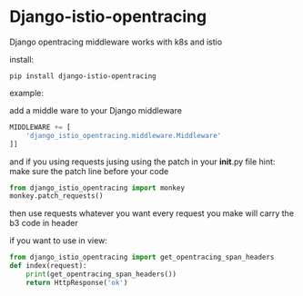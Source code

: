 # Django-istio-opentracing
Django opentracing middleware works with k8s and istio

install:


```
pip install django-istio-opentracing
```


example:

add a middle ware to your Django middleware

```python
MIDDLEWARE += [
    'django_istio_opentracing.middleware.Middleware'
]]
```

and if you using requests
jusing using the patch in your __init__.py file
hint: make sure the patch line before your code

```python
from django_istio_opentracing import monkey
monkey.patch_requests()
```

then use requests whatever you want
every request you make will carry the b3 code in header

if you want to use in view:

```python
from django_istio_opentracing import get_opentracing_span_headers
def index(request):
    print(get_opentracing_span_headers())
    return HttpResponse('ok')
```
